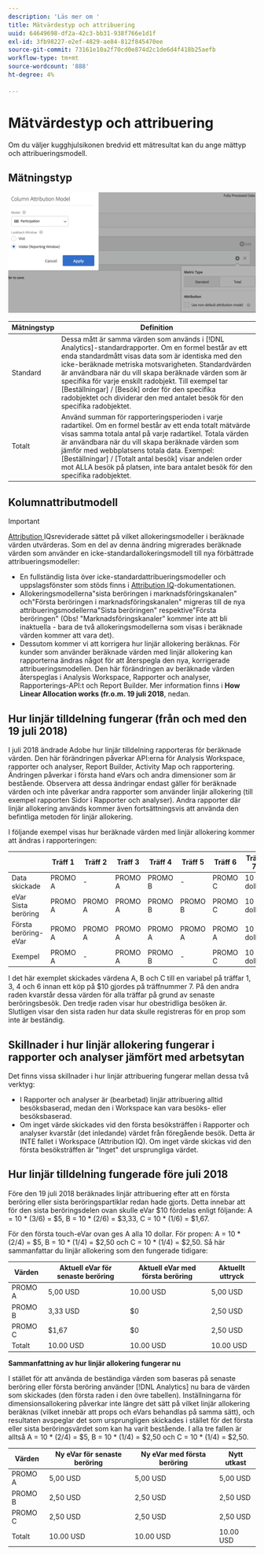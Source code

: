 ```yaml
---
description: 'Läs mer om '
title: Mätvärdestyp och attribuering
uuid: 64649698-df2a-42c3-bb31-938f766e1d1f
exl-id: 3fb98227-e2ef-4829-ae84-812f845470ee
source-git-commit: 73161e10a2f70cd0e874d2c1de6d4f418b25aefb
workflow-type: tm+mt
source-wordcount: '888'
ht-degree: 4%

---
```


# Mätvärdestyp och attribuering

Om du väljer kugghjulsikonen bredvid ett mätresultat kan du ange mättyp och attribueringsmodell.

## Mätningstyp

![](assets/cm_type_alloc.png)

| Mätningstyp | Definition |
|---|---|
| Standard | Dessa mått är samma värden som används i [!DNL Analytics]-standardrapporter. Om en formel består av ett enda standardmått visas data som är identiska med den icke-beräknade metriska motsvarigheten. Standardvärden är användbara när du vill skapa beräknade värden som är specifika för varje enskilt radobjekt. Till exempel tar [Beställningar] / [Besök] order för den specifika radobjektet och dividerar den med antalet besök för den specifika radobjektet. |
| Totalt | Använd summan för rapporteringsperioden i varje radartikel. Om en formel består av ett enda totalt mätvärde visas samma totala antal på varje radartikel. Totala värden är användbara när du vill skapa beräknade värden som jämför med webbplatsens totala data. Exempel: [Beställningar] / [Totalt antal besök] visar andelen order mot ALLA besök på platsen, inte bara antalet besök för den specifika radobjektet. |

## Kolumnattributmodell

>[!IMPORTANT]
>
>[Attribution ](https://experienceleague.adobe.com/docs/analytics/analyze/analysis-workspace/panels/attribution/attribution.html) IQsreviderade sättet på vilket allokeringsmodeller i beräknade värden utvärderas. Som en del av denna ändring migrerades beräknade värden som använder en icke-standardallokeringsmodell till nya förbättrade attribueringsmodeller:
>
>* En fullständig lista över icke-standardattribueringsmodeller och uppslagsfönster som stöds finns i [Attribution IQ](https://experienceleague.adobe.com/docs/analytics/analyze/analysis-workspace/panels/attribution/attribution.html)-dokumentationen.
>* Allokeringsmodellerna&quot;sista beröringen i marknadsföringskanalen&quot; och&quot;Första beröringen i marknadsföringskanalen&quot; migreras till de nya attribueringsmodellerna&quot;Sista beröringen&quot; respektive&quot;Första beröringen&quot; (Obs! &quot;Marknadsföringskanaler&quot; kommer inte att bli inaktuella - bara de två allokeringsmodellerna som visas i beräknade värden kommer att vara det).
>* Dessutom kommer vi att korrigera hur linjär allokering beräknas. För kunder som använder beräknade värden med linjär allokering kan rapporterna ändras något för att återspegla den nya, korrigerade attribueringsmodellen. Den här förändringen av beräknade värden återspeglas i Analysis Workspace, Rapporter och analyser, Rapporterings-API:t och Report Builder. Mer information finns i **How Linear Allocation works (fr.o.m. 19 juli 2018**, nedan.

>



## Hur linjär tilldelning fungerar (från och med den 19 juli 2018)

I juli 2018 ändrade Adobe hur linjär tilldelning rapporteras för beräknade värden. Den här förändringen påverkar API:erna för Analysis Workspace, rapporter och analyser, Report Builder, Activity Map och rapportering. Ändringen påverkar i första hand eVars och andra dimensioner som är bestående. Observera att dessa ändringar endast gäller för beräknade värden och inte påverkar andra rapporter som använder linjär allokering (till exempel rapporten Sidor i Rapporter och analyser). Andra rapporter där linjär allokering används kommer även fortsättningsvis att använda den befintliga metoden för linjär allokering.

I följande exempel visas hur beräknade värden med linjär allokering kommer att ändras i rapporteringen:

|  | Träff 1 | Träff 2 | Träff 3 | Träff 4 | Träff 5 | Träff 6 | Träff 7 |
|--- |--- |--- |--- |--- |--- |--- |--- |
| Data skickade | PROMO A | - | PROMO A | PROMO B | - | PROMO C | 10 dollar |
| eVar Sista beröring | PROMO A | PROMO A | PROMO A | PROMO B | PROMO B | PROMO C | 10 dollar |
| Första beröring-eVar | PROMO A | PROMO A | PROMO A | PROMO A | PROMO A | PROMO A | 10 dollar |
| Exempel | PROMO A | - | PROMO A | PROMO B | - | PROMO C | 10 dollar |

I det här exemplet skickades värdena A, B och C till en variabel på träffar 1, 3, 4 och 6 innan ett köp på $10 gjordes på träffnummer 7. På den andra raden kvarstår dessa värden för alla träffar på grund av senaste beröringsbesök. Den tredje raden visar hur obestridliga besöken är. Slutligen visar den sista raden hur data skulle registreras för en prop som inte är beständig.

## Skillnader i hur linjär allokering fungerar i rapporter och analyser jämfört med arbetsytan

Det finns vissa skillnader i hur linjär attribuering fungerar mellan dessa två verktyg:

* I Rapporter och analyser är (bearbetad) linjär attribuering alltid besöksbaserad, medan den i Workspace kan vara besöks- eller besöksbaserad.
* Om inget värde skickades vid den första besöksträffen i Rapporter och analyser kvarstår (det inledande) värdet från föregående besök. Detta är INTE fallet i Workspace (Attribution IQ). Om inget värde skickas vid den första besöksträffen är &quot;Inget&quot; det ursprungliga värdet.

## Hur linjär tilldelning fungerade före juli 2018

Före den 19 juli 2018 beräknades linjär attribuering efter att en första beröring eller sista beröringspartiklar redan hade gjorts. Detta innebar att för den sista beröringsdelen ovan skulle eVar $10 fördelas enligt följande: A = 10 * (3/6) = $5, B = 10 * (2/6) = $3,33, C = 10 * (1/6) = $1,67.

För den första touch-eVar ovan ges A alla 10 dollar. För propen: A = 10 * (2/4) = $5, B = 10 * (1/4) = $2,50 och C = 10 * (1/4) = $2,50. Så här sammanfattar du linjär allokering som den fungerade tidigare:

| Värden | Aktuell eVar för senaste beröring | Aktuell eVar med första beröring | Aktuellt uttryck |
|---|---|---|---|
| PROMO A | 5,00 USD | 10.00 USD | 5,00 USD |
| PROMO B | 3,33 USD | $0 | 2,50 USD |
| PROMO C | $1,67 | $0 | 2,50 USD |
| Totalt | 10.00 USD | 10.00 USD | 10.00 USD |

**Sammanfattning av hur linjär allokering fungerar nu**

I stället för att använda de beständiga värden som baseras på senaste beröring eller första beröring använder [!DNL Analytics] nu bara de värden som skickades (den första raden i den övre tabellen). Inställningarna för dimensionsallokering påverkar inte längre det sätt på vilket linjär allokering beräknas (vilket innebär att props och eVars behandlas på samma sätt), och resultaten avspeglar det som ursprungligen skickades i stället för det första eller sista beröringsvärdet som kan ha varit bestående. I alla tre fallen är alltså A = 10 * (2/4) = $5, B = 10 * (1/4) = $2,50 och C = 10 * (1/4) = $2,50.

| Värden | Ny eVar för senaste beröring | Ny eVar med första beröring | Nytt utkast |
|---|---|---|---|
| PROMO A | 5,00 USD | 5,00 USD | 5,00 USD |
| PROMO B | 2,50 USD | 2,50 USD | 2,50 USD |
| PROMO C | 2,50 USD | 2,50 USD | 2,50 USD |
| Totalt | 10.00 USD | 10.00 USD | 10.00 USD |
